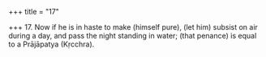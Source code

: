 +++
title = "17"

+++
17. Now if he is in haste to make (himself pure), (let him) subsist on air during a day, and pass the night standing in water; (that penance) is equal to a Prājāpatya (Kṛcchra).
